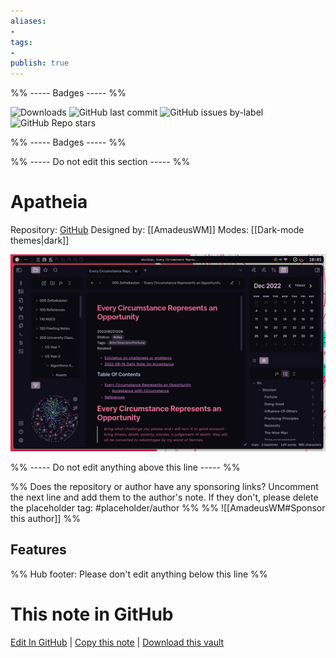```yaml
---
aliases:
- 
tags: 
- 
publish: true
---
```


%% ----- Badges ----- %%

![Downloads](https://img.shields.io/badge/downloads-1757-573E7A?style=for-the-badge&logo=)
![GitHub last commit](https://img.shields.io/github/last-commit/AmadeusWM/Obsidian-Apatheia?color=573E7A&label=last%20update&logo=github&style=for-the-badge)
![GitHub issues by-label](https://img.shields.io/github/issues/AmadeusWM/Obsidian-Apatheia/help%20wanted?color=573E7A&logo=github&style=for-the-badge) 
![GitHub Repo stars](https://img.shields.io/github/stars/AmadeusWM/Obsidian-Apatheia?color=573E7A&logo=github&style=for-the-badge)

%% ----- Badges ----- %%

%% ----- Do not edit this section ----- %%

# Apatheia

Repository: [GitHub](https://github.com/AmadeusWM/Obsidian-Apatheia)
Designed by: [[AmadeusWM]]
Modes: [[Dark-mode themes|dark]]



![screenshot](https://github.com/AmadeusWM/Obsidian-Apatheia/raw/HEAD/promo_screenshot.png)

%% ----- Do not edit anything above this line ----- %% 

%% Does the repository or author have any sponsoring links? Uncomment the next line and add them to the author's note. If they don't, please delete the placeholder tag: #placeholder/author %%
%% ![[AmadeusWM#Sponsor this author]] %%


## Features



%% Hub footer: Please don't edit anything below this line %%

# This note in GitHub

<span class="git-footer">[Edit In GitHub](https://github.dev/obsidian-community/obsidian-hub/blob/main/02%20-%20Community%20Expansions/02.05%20All%20Community%20Expansions/Themes/Apatheia.md "git-hub-edit-note") | [Copy this note](https://raw.githubusercontent.com/obsidian-community/obsidian-hub/main/02%20-%20Community%20Expansions/02.05%20All%20Community%20Expansions/Themes/Apatheia.md "git-hub-copy-note") | [Download this vault](https://github.com/obsidian-community/obsidian-hub/archive/refs/heads/main.zip "git-hub-download-vault") </span>
